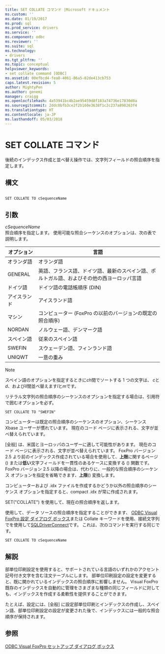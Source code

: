 ```yaml
---
title: SET COLLATE コマンド |Microsoft ドキュメント
ms.custom: ''
ms.date: 01/19/2017
ms.prod: sql
ms.prod_service: drivers
ms.service: ''
ms.component: odbc
ms.reviewer: ''
ms.suite: sql
ms.technology:
- drivers
ms.tgt_pltfrm: ''
ms.topic: conceptual
helpviewer_keywords:
- set collate command [ODBC]
ms.assetid: 00efbcd4-fea8-4061-86a5-82de413cb753
caps.latest.revision: 5
author: MightyPen
ms.author: genemi
manager: craigg
ms.openlocfilehash: 4a53941bc4b2ae95459d8f183a74736e17830d0a
ms.sourcegitcommit: 2ddc0bfb3ce2f2b160e3638f1c2c237a898263f4
ms.translationtype: HT
ms.contentlocale: ja-JP
ms.lasthandoff: 05/03/2018
---
```

# <a name="set-collate-command"></a>SET COLLATE コマンド
後続のインデックス作成と並べ替え操作では、文字列フィールドの照合順序を指定します。  
  
## <a name="syntax"></a>構文  
  
```  
  
SET COLLATE TO cSequenceName  
```  
  
## <a name="arguments"></a>引数  
 *cSequenceName*  
 照合順序を指定します。 使用可能な照合シーケンスのオプションは、次の表で説明します。  
  
|オプション|言語|  
|-------------|--------------|  
|オランダ語|オランダ語|  
|GENERAL|英語、フランス語、ドイツ語、最新のスペイン語、ポルトガル語、およびその他の西ヨーロッパ言語|  
|ドイツ語|ドイツ語の電話帳順序 (DIN)|  
|アイスランド|アイスランド語|  
|マシン|コンピューター (FoxPro の以前のバージョンの既定の照合順序)|  
|NORDAN|ノルウェー語、デンマーク語|  
|スペイン語|従来のスペイン語|  
|SWEFIN|スウェーデン語、フィンランド語|  
|UNIQWT|一意の重み|  
  
> [!NOTE]  
>  スペイン語のオプションを指定するときに*ch*間でソートする 1 つの文字は、 *c*と*d*、および*ll*間並べ替えます*l*と*m*です。  
  
 リテラル文字列の照合順序のシーケンスのオプションを指定する場合は、引用符で囲むオプションを必ず。  
  
```  
SET COLLATE TO "SWEFIN"  
```  
  
 コンピューターは既定の照合順序のシーケンスのオプション、シーケンス Xbase ユーザーが慣れています。 現在のコード ページに表示される、文字が並べ替えられています。  
  
 [全般] は、米国とヨーロッパのユーザーに適して可能性があります。 現在のコード ページに表示される、文字が並べ替えられています。 FoxPro バージョン 2.5 より前のインデックス作成されている場合を使用して、**上限**に関するページ () または**低い**文字フィールドを一貫性のあるケースに変換する () 関数です。 FoxPro バージョン 2.5 以降の場合は、代わりに、一般的な照合順序のシーケンス オプションを指定を省略できます、**上限**() 変換します。  
  
 コンピューターおよび .idx ファイルを作成するかどうか以外の照合順序のシーケンス オプションを指定すると、compact .idx が常に作成されます。  
  
 SET("COLLATE") を使用して、現在の照合順序を返します。  
  
 使用して、データ ソースの照合順序を指定することができます、 [ODBC Visual FoxPro 設定 ダイアログ ボックス](../../odbc/microsoft/odbc-visual-foxpro-setup-dialog-box.md)または Collate キーワードを使用、接続文字列でを使用して[SQLDriverConnect](../../odbc/microsoft/sqldriverconnect-visual-foxpro-odbc-driver.md)です。 これは、次のコマンドを実行する同じです。  
  
```  
SET COLLATE TO cSequenceName  
```  
  
## <a name="remarks"></a>解説  
 部単位印刷設定を使用すると、サポートされている言語のいずれかのアクセント記号付き文字を含む注文テーブルにします。 部単位印刷設定の設定を変更すると、既に開かれているインデックスの照合順序に影響しません。 Visual FoxPro 既存のインデックスを自動的に管理をさまざまな種類の同じフィールドに対しても、インデックスを作成する柔軟性を提供することができます。  
  
 たとえば、設定には、[全般] に設定部単位印刷とインデックスの作成し、スペイン語、部単位印刷設定の設定が変更された後で、インデックスには一般的な照合順序が保持されます。  
  
## <a name="see-also"></a>参照  
 [ODBC Visual FoxPro セットアップ ダイアログ ボックス](../../odbc/microsoft/odbc-visual-foxpro-setup-dialog-box.md)
